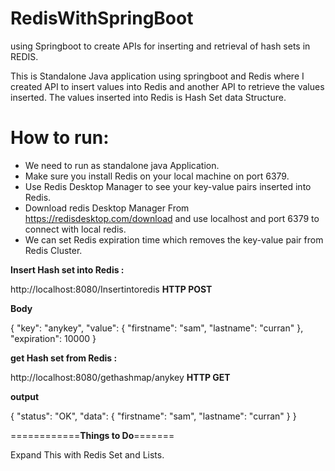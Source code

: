 # RedisWithSpringBoot
using Springboot to create APIs for inserting and retrieval of hash sets in REDIS.


This is Standalone Java application using springboot and Redis where I created API to insert values into Redis and another API to retrieve the values inserted. The values inserted into Redis is Hash Set data Structure. 

# How to run:

 * We need to run as standalone java Application.
 * Make sure you install Redis on your local machine on port 6379.
 * Use Redis Desktop Manager to see your key-value pairs inserted into Redis.
 * Download redis Desktop Manager From https://redisdesktop.com/download and use localhost and port 6379 to connect with local redis.
 * We can set Redis expiration time which removes the key-value pair from Redis Cluster.
 

**Insert Hash set into Redis :**

http://localhost:8080/Insertintoredis
**HTTP POST**

**Body**

{
	"key": "anykey",
	"value": {
		"firstname": "sam",
		"lastname": "curran"
	},
	"expiration": 10000
}

**get Hash set from Redis :**

http://localhost:8080/gethashmap/anykey
**HTTP GET**

**output**

{
    "status": "OK",
    "data": {
        "firstname": "sam",
        "lastname": "curran"
    }
}

============**Things to Do**=======

Expand This with Redis Set and Lists.
